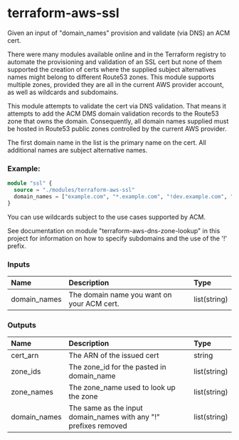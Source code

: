 
# terraform-aws-ssl

Given an input of "domain_names" provision and validate (via DNS) an ACM cert.  

There were many modules available online and in the Terraform registry to automate the provisioning and validation 
of an SSL cert but none of them supported the creation of certs where the supplied subject alternatives names might
belong to different Route53 zones.  This module supports multiple zones, provided they are all in the current AWS provider
account, as well as wildcards and subdomains.

This module attempts to validate the cert via DNS validation.  That means it attempts to add the ACM DMS domain validation
records to the Route53 zone that owns the domain.  Consequently, all domain names supplied must be hosted in Route53 
public zones controlled by the current AWS provider.

The first domain name in the list is the primary name on the cert.  All additional names are subject alternative names.

### Example:

```terraform
module "ssl" {
  source = "./modules/terraform-aws-ssl"
  domain_names = ["example.com", "*.example.com", "!dev.example.com", "api.dev.example.com"]
}
```
You can use wildcards subject to the use cases supported by ACM.

See documentation on module "terraform-aws-dns-zone-lookup" in this project for information on how to 
specify subdomains and the use of the '!' prefix.


### Inputs

| Name         | Description                                | Type         |
|:-------------|:-------------------------------------------|:-------------|
| domain_names | The domain name you want on your ACM cert. | list(string) |


### Outputs

| Name         | Description                                                      | Type         |
|:-------------|:-----------------------------------------------------------------|:-------------|
| cert_arn     | The ARN of the issued cert                                       | string       |
| zone_ids     | The zone_id for the pasted in domain_name                        | list(string) |
| zone_names   | The zone_name used to look up the zone                           | list(string) |
| domain_names | The same as the input domain_names with any "!" prefixes removed | list(string) |


